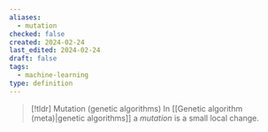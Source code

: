 ```yaml
---
aliases:
  - mutation
checked: false
created: 2024-02-24
last_edited: 2024-02-24
draft: false
tags:
  - machine-learning
type: definition
---
```

>[!tldr] Mutation (genetic algorithms)
>In [[Genetic algorithm (meta)|genetic algorithms]] a *mutation* is a small local change.

